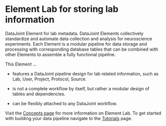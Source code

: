 # Element Lab for storing lab information

DataJoint Element for lab metadata. DataJoint Elements collectively standardize and
automate data collection and analysis for neuroscience experiments. Each Element is a
modular pipeline for data storage and processing with corresponding database tables that
can be combined with other Elements to assemble a fully functional pipeline.

This Element ...

- features a DataJoint pipeline design for lab related information, such as Lab, User,
  Project, Protocol, Source.

- is not a complete workflow by itself, but rather a modular design of tables and
  dependencies. 

- can be flexibly attached to any DataJoint workflow.

Visit the [Concepts page](./concepts.md) for more information on Element Lab.
To get started with building your data pipeline navigate to the [Tutorials](./tutorials.md) page.
